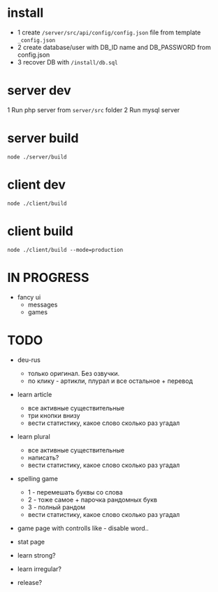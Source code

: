 # install
* 1 create `/server/src/api/config/config.json` file from template `_config.json`
* 2 create database/user with DB_ID name and DB_PASSWORD from config.json
* 3 recover DB with `/install/db.sql`

# server dev
1 Run php server from `server/src` folder
2 Run mysql server

# server build
`node ./server/build`

# client dev
`node ./client/build`

# client build
`node ./client/build --mode=production`

# IN PROGRESS
* fancy ui
    * messages
    * games

# TODO
* deu-rus
  * только оригинал. Без озвучки.
  * по клику - артикли, плурал и все остальное + перевод

* learn article
  * все активные существительные
  * три кнопки внизу
  * вести статистику, какое слово сколько раз угадал

* learn plural
  * все активные существительные
  * написать?
  * вести статистику, какое слово сколько раз угадал

* spelling game
  - 1 - перемешать буквы со слова
  - 2 - тоже самое + парочка рандомных букв
  - 3 - полный рандом
  * вести статистику, какое слово сколько раз угадал

* game page with controlls like - disable word..
* stat page
* learn strong?
* learn irregular?
* release?
